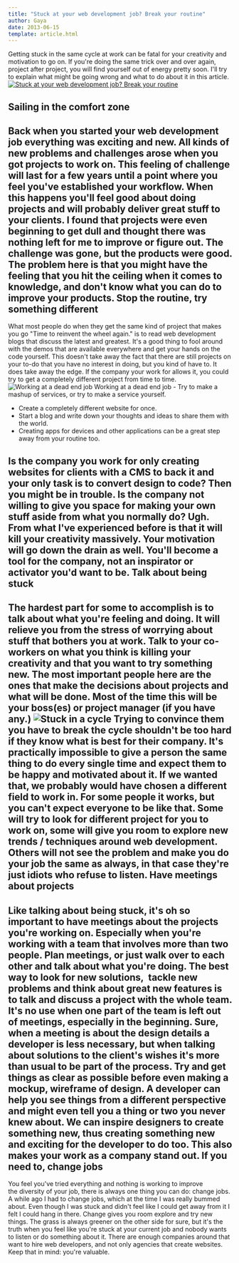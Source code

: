 ```yaml
---
title: "Stuck at your web development job? Break your routine"
author: Gaya
date: 2013-06-15
template: article.html
---
```

Getting stuck in the same cycle at work can be fatal for your creativity and motivation to go on. If you're doing the same trick over and over again, project after project, you will find yourself out of energy pretty soon. I'll try to explain what might be going wrong and what to do about it in this article. [![Stuck at your web development job? Break your routine](/articles/stuck-at-your-web-development-job-break-your-routine/poster-stuck.jpg "Stuck at your web development job? Break your routine")](http://www.gayadesign.com/articles/stuck-at-your-web-development-job-break-your-routine/ "Stuck at your web development job? Break your routine")<span id="more-1251"></span>

Sailing in the comfort zone
---------------------------

 Back when you started your web development job everything was exciting and new. All kinds of new problems and challenges arose when you got projects to work on. This feeling of challenge will last for a few years until a point where you feel you've established your workflow. When this happens you'll feel good about doing projects and will probably deliver great stuff to your clients. I found that projects were even beginning to get dull and thought there was nothing left for me to improve or figure out. The challenge was gone, but the products were good. The problem here is that you might have the feeling that you hit the ceiling when it comes to knowledge, and don't know what you can do to improve your products. Stop the routine, try something different
-----------------------------------------

 What most people do when they get the same kind of project that makes you go "Time to reinvent the wheel again." is to read web development blogs that discuss the latest and greatest. It's a good thing to fool around with the demos that are available everywhere and get your hands on the code yourself. This doesn't take away the fact that there are still projects on your to-do that you have no interest in doing, but you kind of have to. It does take away the edge. If the company your work for allows it, you could try to get a completely different project from time to time. ![Working at a dead end job](/articles/stuck-at-your-web-development-job-break-your-routine/werken-bij-twisted.jpg) Working at a dead end job - Try to make a mashup of services, or try to make a service yourself.
- Create a completely different website for once.
- Start a blog and write down your thoughts and ideas to share them with the world.
- Creating apps for devices and other applications can be a great step away from your routine too.

 Is the company you work for only creating websites for clients with a CMS to back it and your only task is to convert design to code? Then you might be in trouble. Is the company not willing to give you space for making your own stuff aside from what you normally do? Ugh. From what I've experienced before is that it will kill your creativity massively. Your motivation will go down the drain as well. You'll become a tool for the company, not an inspirator or activator you'd want to be. Talk about being stuck
----------------------

 The hardest part for some to accomplish is to talk about what you're feeling and doing. It will relieve you from the stress of worrying about stuff that bothers you at work. Talk to your co-workers on what you think is killing your creativity and that you want to try something new. The most important people here are the ones that make the decisions about projects and what will be done. Most of the time this will be your boss(es) or project manager (if you have any.) ![Stuck in a cycle](/articles/stuck-at-your-web-development-job-break-your-routine/twisted-in-eindhoven.jpg) Trying to convince them you have to break the cycle shouldn't be too hard if they know what is best for their company. It's practically impossible to give a person the same thing to do every single time and expect them to be happy and motivated about it. If we wanted that, we probably would have chosen a different field to work in. For some people it works, but you can't expect everyone to be like that. Some will try to look for different project for you to work on, some will give you room to explore new trends / techniques around web development. Others will not see the problem and make you do your job the same as always, in that case they're just idiots who refuse to listen. Have meetings about projects
----------------------------

 Like talking about being stuck, it's oh so important to have meetings about the projects you're working on. Especially when you're working with a team that involves more than two people. Plan meetings, or just walk over to each other and talk about what you're doing. The best way to look for new solutions,  tackle new problems and think about great new features is to talk and discuss a project with the whole team. It's no use when one part of the team is left out of meetings, especially in the beginning. Sure, when a meeting is about the design details a developer is less necessary, but when talking about solutions to the client's wishes it's more than usual to be part of the process. Try and get things as clear as possible before even making a mockup, wireframe of design. A developer can help you see things from a different perspective and might even tell you a thing or two you never knew about. We can inspire designers to create something new, thus creating something new and exciting for the developer to do too. This also makes your work as a company stand out. If you need to, change jobs
---------------------------

 You feel you've tried everything and nothing is working to improve the diversity of your job, there is always one thing you can do: change jobs. A while ago I had to change jobs, which at the time I was really bummed about. Even though I was stuck and didn't feel like I could get away from it I felt I could hang in there. Change gives you room explore and try new things. The grass is always greener on the other side for sure, but it's the truth when you feel like you're stuck at your current job and nobody wants to listen or do something about it. There are enough companies around that want to hire web developers, and not only agencies that create websites. Keep that in mind: you're valuable.